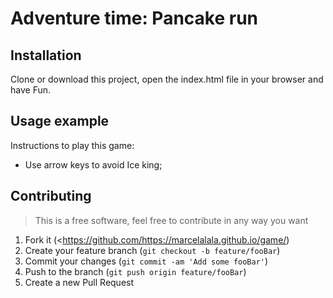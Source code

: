 # Adventure time: Pancake run

  
## Installation
Clone or download this project, open the index.html file in your browser and have Fun.

## Usage example
Instructions to play this game:
* Use arrow keys to avoid Ice king;

## Contributing
>This is a free software, feel free to contribute in any way you want

1. Fork it (<https://github.com/https://marcelalala.github.io/game/)
2. Create your feature branch (`git checkout -b feature/fooBar`)
3. Commit your changes (`git commit -am 'Add some fooBar'`)
4. Push to the branch (`git push origin feature/fooBar`)
5. Create a new Pull Request
